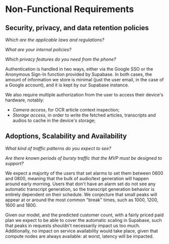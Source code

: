# Non-Functional Requirements

## Security, privacy, and data retention policies

*Which are the applicable laws and regulations?*

*What are your internal policies?*

*Which privacy features do you need from the phone?*

Authentication is handled in two ways, either via the Google SSO or the Anonymous Sign-In function provided by Supabase. In both cases, the amount of information we store is minimal (just the user email, in the case of a Google account), and it is kept by our Supabase instance.

We also require multiple authorization from the user to access their device's hardware, notably: 
 - *Camera access*, for OCR article context inspection; 
 - *Storage access*, in order to write the fetched articles, transcripts and audios to cache in the device's storage; 

## Adoptions, Scalability and Availability

*What kind of traffic patterns do you expect to see?*

*Are there known periods of bursty traffic that the MVP must be designed to support?*

We expect a majority of the users that set alarms to set them between 0600 and 0800, meaning that the bulk of audio/text generation will happen around early morning. Users that don't have an alarm set do not see any automatic transcript generation, so the transcript generation behavior is entirely dependent on their schedule. We conjecture that small peaks will appear at or around the most common "break" times, such as 1000, 1200, 1600 and 1800.

Given our model, and the predicted customer count, with a fairly priced paid plan we expect to be able to cover the automatic scaling in Supabase, such that peaks in requests shouldn't necessarily impact us too much. Additionally, no impact on service availability would take place, given that compute nodes are always available: at worst, latency will be impacted.